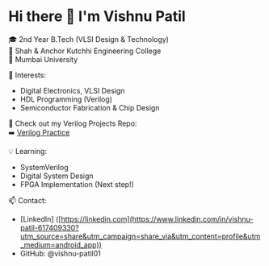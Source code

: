 # Hi there 👋 I'm Vishnu Patil

🎓 2nd Year B.Tech (VLSI Design & Technology)  
🏫 Shah & Anchor Kutchhi Engineering College  
📍 Mumbai University  

🔧 Interests:
- Digital Electronics, VLSI Design
- HDL Programming (Verilog)
- Semiconductor Fabrication & Chip Design

📘 Check out my Verilog Projects Repo:  
➡️ [Verilog Practice](https://github.com/vishnu-patil01/verilog-practice)

💡 Learning:
- SystemVerilog
- Digital System Design
- FPGA Implementation (Next step!)

📫 Contact:
- [LinkedIn] ([https://linkedin.com](https://www.linkedin.com/in/vishnu-patil-617409330?utm_source=share&utm_campaign=share_via&utm_content=profile&utm_medium=android_app)) 
- GitHub: @vishnu-patil01
